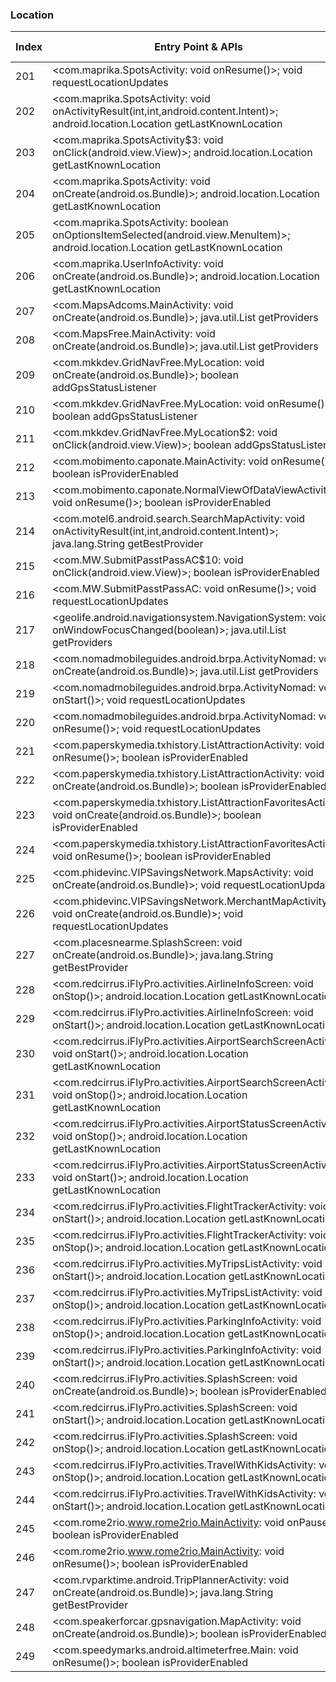 ### Location
| Index | Entry Point & APIs | Screen shot | Resource id | Label |
| ------------- | ------------- | ------------- |-------------|-------------|
| 201 | <com.maprika.SpotsActivity: void onResume()>; void requestLocationUpdates | ![](C:\Users\hfu\Documents\COSMOS\output\py\Play_win8\Travel_Local\com.maprika\com.maprika.SpotsActivity.png) |  | |
| 202 | <com.maprika.SpotsActivity: void onActivityResult(int,int,android.content.Intent)>; android.location.Location getLastKnownLocation | ![](C:\Users\hfu\Documents\COSMOS\output\py\Play_win8\Travel_Local\com.maprika\com.maprika.SpotsActivity.png) |  | |
| 203 | <com.maprika.SpotsActivity$3: void onClick(android.view.View)>; android.location.Location getLastKnownLocation | ![](C:\Users\hfu\Documents\COSMOS\output\py\Play_win8\Travel_Local\com.maprika\com.maprika.SpotsActivity.png) | {'2131493114': <sensitive_component.SensitiveComponent.SensitiveView object at 0x0A16AB70>} | |
| 204 | <com.maprika.SpotsActivity: void onCreate(android.os.Bundle)>; android.location.Location getLastKnownLocation | ![](C:\Users\hfu\Documents\COSMOS\output\py\Play_win8\Travel_Local\com.maprika\com.maprika.SpotsActivity.png) |  | |
| 205 | <com.maprika.SpotsActivity: boolean onOptionsItemSelected(android.view.MenuItem)>; android.location.Location getLastKnownLocation | ![](C:\Users\hfu\Documents\COSMOS\output\py\Play_win8\Travel_Local\com.maprika\com.maprika.SpotsActivity.png) |  | |
| 206 | <com.maprika.UserInfoActivity: void onCreate(android.os.Bundle)>; android.location.Location getLastKnownLocation | ![](C:\Users\hfu\Documents\COSMOS\output\py\Play_win8\Travel_Local\com.maprika\com.maprika.UserInfoActivity.png) |  | |
| 207 | <com.MapsAdcoms.MainActivity: void onCreate(android.os.Bundle)>; java.util.List getProviders | ![](C:\Users\hfu\Documents\COSMOS\output\py\Play_win8\Travel_Local\com.MapsAdcoms\com.MapsAdcoms.MainActivity.png) |  | |
| 208 | <com.MapsFree.MainActivity: void onCreate(android.os.Bundle)>; java.util.List getProviders | ![](C:\Users\hfu\Documents\COSMOS\output\py\Play_win8\Travel_Local\com.MapsFree\com.MapsFree.MainActivity.png) |  | |
| 209 | <com.mkkdev.GridNavFree.MyLocation: void onCreate(android.os.Bundle)>; boolean addGpsStatusListener | ![](C:\Users\hfu\Documents\COSMOS\output\py\Play_win8\Travel_Local\com.mkkdev.GridNavFree\com.mkkdev.GridNavFree.MyLocation.png) |  | |
| 210 | <com.mkkdev.GridNavFree.MyLocation: void onResume()>; boolean addGpsStatusListener | ![](C:\Users\hfu\Documents\COSMOS\output\py\Play_win8\Travel_Local\com.mkkdev.GridNavFree\com.mkkdev.GridNavFree.MyLocation.png) |  | |
| 211 | <com.mkkdev.GridNavFree.MyLocation$2: void onClick(android.view.View)>; boolean addGpsStatusListener | ![](C:\Users\hfu\Documents\COSMOS\output\py\Play_win8\Travel_Local\com.mkkdev.GridNavFree\com.mkkdev.GridNavFree.MyLocation.png) |  | |
| 212 | <com.mobimento.caponate.MainActivity: void onResume()>; boolean isProviderEnabled | ![](C:\Users\hfu\Documents\COSMOS\output\py\Play_win8\Travel_Local\com.mobincube.android.sc_3W2VIN\com.mobimento.caponate.MainActivity.png) |  | |
| 213 | <com.mobimento.caponate.NormalViewOfDataViewActivity: void onResume()>; boolean isProviderEnabled | ![](C:\Users\hfu\Documents\COSMOS\output\py\Play_win8\Travel_Local\com.mobincube.android.sc_3W2VIN\com.mobimento.caponate.NormalViewOfDataViewActivity.png) |  | |
| 214 | <com.motel6.android.search.SearchMapActivity: void onActivityResult(int,int,android.content.Intent)>; java.lang.String getBestProvider | ![](C:\Users\hfu\Documents\COSMOS\output\py\Play_win8\Travel_Local\com.motel6.android\com.motel6.android.search.SearchMapActivity.png) |  | |
| 215 | <com.MW.SubmitPasstPassAC$10: void onClick(android.view.View)>; boolean isProviderEnabled | ![](C:\Users\hfu\Documents\COSMOS\output\py\Play_win8\Travel_Local\com.MW\com.MW.SubmitPasstPassAC.png) |  | |
| 216 | <com.MW.SubmitPasstPassAC: void onResume()>; void requestLocationUpdates | ![](C:\Users\hfu\Documents\COSMOS\output\py\Play_win8\Travel_Local\com.MW\com.MW.SubmitPasstPassAC.png) |  | |
| 217 | <geolife.android.navigationsystem.NavigationSystem: void onWindowFocusChanged(boolean)>; java.util.List getProviders | ![](C:\Users\hfu\Documents\COSMOS\output\py\Play_win8\Travel_Local\com.navfree.android.OSM.OLD\geolife.android.navigationsystem.NavigationSystem.png) |  | |
| 218 | <com.nomadmobileguides.android.brpa.ActivityNomad: void onCreate(android.os.Bundle)>; java.util.List getProviders | ![](C:\Users\hfu\Documents\COSMOS\output\py\Play_win8\Travel_Local\com.nomadmobileguides.android.brpa\com.nomadmobileguides.android.brpa.ActivityNomad.png) |  | |
| 219 | <com.nomadmobileguides.android.brpa.ActivityNomad: void onStart()>; void requestLocationUpdates | ![](C:\Users\hfu\Documents\COSMOS\output\py\Play_win8\Travel_Local\com.nomadmobileguides.android.brpa\com.nomadmobileguides.android.brpa.ActivityNomad.png) |  | |
| 220 | <com.nomadmobileguides.android.brpa.ActivityNomad: void onResume()>; void requestLocationUpdates | ![](C:\Users\hfu\Documents\COSMOS\output\py\Play_win8\Travel_Local\com.nomadmobileguides.android.brpa\com.nomadmobileguides.android.brpa.ActivityNomad.png) |  | |
| 221 | <com.paperskymedia.txhistory.ListAttractionActivity: void onResume()>; boolean isProviderEnabled | ![](C:\Users\hfu\Documents\COSMOS\output\py\Play_win8\Travel_Local\com.paperskymedia.txhistory\com.paperskymedia.txhistory.ListAttractionActivity.png) |  | |
| 222 | <com.paperskymedia.txhistory.ListAttractionActivity: void onCreate(android.os.Bundle)>; boolean isProviderEnabled | ![](C:\Users\hfu\Documents\COSMOS\output\py\Play_win8\Travel_Local\com.paperskymedia.txhistory\com.paperskymedia.txhistory.ListAttractionActivity.png) |  | |
| 223 | <com.paperskymedia.txhistory.ListAttractionFavoritesActivity: void onCreate(android.os.Bundle)>; boolean isProviderEnabled | ![](C:\Users\hfu\Documents\COSMOS\output\py\Play_win8\Travel_Local\com.paperskymedia.txhistory\com.paperskymedia.txhistory.ListAttractionFavoritesActivity.png) |  | |
| 224 | <com.paperskymedia.txhistory.ListAttractionFavoritesActivity: void onResume()>; boolean isProviderEnabled | ![](C:\Users\hfu\Documents\COSMOS\output\py\Play_win8\Travel_Local\com.paperskymedia.txhistory\com.paperskymedia.txhistory.ListAttractionFavoritesActivity.png) |  | |
| 225 | <com.phidevinc.VIPSavingsNetwork.MapsActivity: void onCreate(android.os.Bundle)>; void requestLocationUpdates | ![](C:\Users\hfu\Documents\COSMOS\output\py\Play_win8\Travel_Local\com.phidevinc.VIPSavingsNetwork\com.phidevinc.VIPSavingsNetwork.MapsActivity.png) |  | |
| 226 | <com.phidevinc.VIPSavingsNetwork.MerchantMapActivity: void onCreate(android.os.Bundle)>; void requestLocationUpdates | ![](C:\Users\hfu\Documents\COSMOS\output\py\Play_win8\Travel_Local\com.phidevinc.VIPSavingsNetwork\com.phidevinc.VIPSavingsNetwork.MerchantMapActivity.png) |  | |
| 227 | <com.placesnearme.SplashScreen: void onCreate(android.os.Bundle)>; java.lang.String getBestProvider | ![](C:\Users\hfu\Documents\COSMOS\output\py\Play_win8\Travel_Local\com.placesnearme\com.placesnearme.SplashScreen.png) |  | |
| 228 | <com.redcirrus.iFlyPro.activities.AirlineInfoScreen: void onStop()>; android.location.Location getLastKnownLocation | ![](C:\Users\hfu\Documents\COSMOS\output\py\Play_win8\Travel_Local\com.redcirrus.iFly\com.redcirrus.iFlyPro.activities.AirlineInfoScreen.png) |  | |
| 229 | <com.redcirrus.iFlyPro.activities.AirlineInfoScreen: void onStart()>; android.location.Location getLastKnownLocation | ![](C:\Users\hfu\Documents\COSMOS\output\py\Play_win8\Travel_Local\com.redcirrus.iFly\com.redcirrus.iFlyPro.activities.AirlineInfoScreen.png) |  | |
| 230 | <com.redcirrus.iFlyPro.activities.AirportSearchScreenActivity: void onStart()>; android.location.Location getLastKnownLocation | ![](C:\Users\hfu\Documents\COSMOS\output\py\Play_win8\Travel_Local\com.redcirrus.iFly\com.redcirrus.iFlyPro.activities.AirportSearchScreenActivity.png) |  | |
| 231 | <com.redcirrus.iFlyPro.activities.AirportSearchScreenActivity: void onStop()>; android.location.Location getLastKnownLocation | ![](C:\Users\hfu\Documents\COSMOS\output\py\Play_win8\Travel_Local\com.redcirrus.iFly\com.redcirrus.iFlyPro.activities.AirportSearchScreenActivity.png) |  | |
| 232 | <com.redcirrus.iFlyPro.activities.AirportStatusScreenActivity: void onStop()>; android.location.Location getLastKnownLocation | ![](C:\Users\hfu\Documents\COSMOS\output\py\Play_win8\Travel_Local\com.redcirrus.iFly\com.redcirrus.iFlyPro.activities.AirportStatusScreenActivity.png) |  | |
| 233 | <com.redcirrus.iFlyPro.activities.AirportStatusScreenActivity: void onStart()>; android.location.Location getLastKnownLocation | ![](C:\Users\hfu\Documents\COSMOS\output\py\Play_win8\Travel_Local\com.redcirrus.iFly\com.redcirrus.iFlyPro.activities.AirportStatusScreenActivity.png) |  | |
| 234 | <com.redcirrus.iFlyPro.activities.FlightTrackerActivity: void onStart()>; android.location.Location getLastKnownLocation | ![](C:\Users\hfu\Documents\COSMOS\output\py\Play_win8\Travel_Local\com.redcirrus.iFly\com.redcirrus.iFlyPro.activities.FlightTrackerActivity.png) |  | |
| 235 | <com.redcirrus.iFlyPro.activities.FlightTrackerActivity: void onStop()>; android.location.Location getLastKnownLocation | ![](C:\Users\hfu\Documents\COSMOS\output\py\Play_win8\Travel_Local\com.redcirrus.iFly\com.redcirrus.iFlyPro.activities.FlightTrackerActivity.png) |  | |
| 236 | <com.redcirrus.iFlyPro.activities.MyTripsListActivity: void onStart()>; android.location.Location getLastKnownLocation | ![](C:\Users\hfu\Documents\COSMOS\output\py\Play_win8\Travel_Local\com.redcirrus.iFly\com.redcirrus.iFlyPro.activities.MyTripsListActivity.png) |  | |
| 237 | <com.redcirrus.iFlyPro.activities.MyTripsListActivity: void onStop()>; android.location.Location getLastKnownLocation | ![](C:\Users\hfu\Documents\COSMOS\output\py\Play_win8\Travel_Local\com.redcirrus.iFly\com.redcirrus.iFlyPro.activities.MyTripsListActivity.png) |  | |
| 238 | <com.redcirrus.iFlyPro.activities.ParkingInfoActivity: void onStop()>; android.location.Location getLastKnownLocation | ![](C:\Users\hfu\Documents\COSMOS\output\py\Play_win8\Travel_Local\com.redcirrus.iFly\com.redcirrus.iFlyPro.activities.ParkingInfoActivity.png) |  | |
| 239 | <com.redcirrus.iFlyPro.activities.ParkingInfoActivity: void onStart()>; android.location.Location getLastKnownLocation | ![](C:\Users\hfu\Documents\COSMOS\output\py\Play_win8\Travel_Local\com.redcirrus.iFly\com.redcirrus.iFlyPro.activities.ParkingInfoActivity.png) |  | |
| 240 | <com.redcirrus.iFlyPro.activities.SplashScreen: void onCreate(android.os.Bundle)>; boolean isProviderEnabled | ![](C:\Users\hfu\Documents\COSMOS\output\py\Play_win8\Travel_Local\com.redcirrus.iFly\com.redcirrus.iFlyPro.activities.SplashScreen.png) |  | |
| 241 | <com.redcirrus.iFlyPro.activities.SplashScreen: void onStart()>; android.location.Location getLastKnownLocation | ![](C:\Users\hfu\Documents\COSMOS\output\py\Play_win8\Travel_Local\com.redcirrus.iFly\com.redcirrus.iFlyPro.activities.SplashScreen.png) |  | |
| 242 | <com.redcirrus.iFlyPro.activities.SplashScreen: void onStop()>; android.location.Location getLastKnownLocation | ![](C:\Users\hfu\Documents\COSMOS\output\py\Play_win8\Travel_Local\com.redcirrus.iFly\com.redcirrus.iFlyPro.activities.SplashScreen.png) |  | |
| 243 | <com.redcirrus.iFlyPro.activities.TravelWithKidsActivity: void onStop()>; android.location.Location getLastKnownLocation | ![](C:\Users\hfu\Documents\COSMOS\output\py\Play_win8\Travel_Local\com.redcirrus.iFly\com.redcirrus.iFlyPro.activities.TravelWithKidsActivity.png) |  | |
| 244 | <com.redcirrus.iFlyPro.activities.TravelWithKidsActivity: void onStart()>; android.location.Location getLastKnownLocation | ![](C:\Users\hfu\Documents\COSMOS\output\py\Play_win8\Travel_Local\com.redcirrus.iFly\com.redcirrus.iFlyPro.activities.TravelWithKidsActivity.png) |  | |
| 245 | <com.rome2rio.www.rome2rio.MainActivity: void onPause()>; boolean isProviderEnabled | ![](C:\Users\hfu\Documents\COSMOS\output\py\Play_win8\Travel_Local\com.rome2rio.www.rome2rio\com.rome2rio.www.rome2rio.MainActivity.png) |  | |
| 246 | <com.rome2rio.www.rome2rio.MainActivity: void onResume()>; boolean isProviderEnabled | ![](C:\Users\hfu\Documents\COSMOS\output\py\Play_win8\Travel_Local\com.rome2rio.www.rome2rio\com.rome2rio.www.rome2rio.MainActivity.png) |  | |
| 247 | <com.rvparktime.android.TripPlannerActivity: void onCreate(android.os.Bundle)>; java.lang.String getBestProvider | ![](C:\Users\hfu\Documents\COSMOS\output\py\Play_win8\Travel_Local\com.rvparktime.android\com.rvparktime.android.TripPlannerActivity.png) |  | |
| 248 | <com.speakerforcar.gpsnavigation.MapActivity: void onCreate(android.os.Bundle)>; boolean isProviderEnabled | ![](C:\Users\hfu\Documents\COSMOS\output\py\Play_win8\Travel_Local\com.speakerforcar.gpsnavigation\com.speakerforcar.gpsnavigation.MapActivity.png) |  | |
| 249 | <com.speedymarks.android.altimeterfree.Main: void onResume()>; boolean isProviderEnabled | ![](C:\Users\hfu\Documents\COSMOS\output\py\Play_win8\Travel_Local\com.speedymarks.android.altimeterfree\com.speedymarks.android.altimeterfree.Main.png) |  | |
